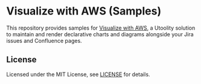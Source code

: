 # Visualize with AWS (Samples)

This repository provides samples for [Visualize with AWS](https://marketplace.atlassian.com/search?query=%22Visualize%20with%20AWS%22), a Utoolity solution to maintain and render declarative charts and diagrams alongside your Jira issues and Confluence pages.

## License

Licensed under the MIT License, see [LICENSE](LICENSE) for details.
